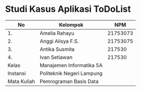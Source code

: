 # Studi Kasus Aplikasi ToDoList

| No            | Kelompok                  | NPM           | 
| ------------- | ------------------------- | ------------- |
| 1.            | Amelia Rahayu             | 21753073      |
| 2.            | Anggi Alisya F.S.         | 21753075      |
| 3.            | Antika Susmita            | 217530        |
| 4.            | Ivan Setiawan             | 217530        |
| Kelas         | Manajemen Informatika 5A  |               |               
| Instansi      | Politeknik Negeri Lampung |               |
| Mata Kuliah   | Pemrograman Basis Data    |               |
